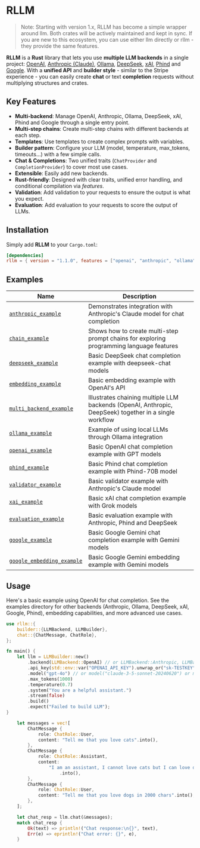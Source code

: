 # RLLM

> Note: Starting with version 1.x, RLLM has become a simple wrapper around llm.
> Both crates will be actively maintained and kept in sync.
> If you are new to this ecosystem, you can use either llm directly or rllm - they provide the same features.

**RLLM** is a **Rust** library that lets you use **multiple LLM backends** in a single project: [OpenAI](https://openai.com), [Anthropic (Claude)](https://www.anthropic.com), [Ollama](https://github.com/ollama/ollama), [DeepSeek](https://www.deepseek.com), [xAI](https://x.ai), [Phind](https://www.phind.com) and [Google](https://cloud.google.com/gemini).
With a **unified API** and **builder style** - similar to the Stripe experience - you can easily create **chat** or text **completion** requests without multiplying structures and crates.

## Key Features

- **Multi-backend**: Manage OpenAI, Anthropic, Ollama, DeepSeek, xAI, Phind and Google through a single entry point.
- **Multi-step chains**: Create multi-step chains with different backends at each step.
- **Templates**: Use templates to create complex prompts with variables.
- **Builder pattern**: Configure your LLM (model, temperature, max_tokens, timeouts...) with a few simple calls.
- **Chat & Completions**: Two unified traits (`ChatProvider` and `CompletionProvider`) to cover most use cases.
- **Extensible**: Easily add new backends.
- **Rust-friendly**: Designed with clear traits, unified error handling, and conditional compilation via *features*.
- **Validation**: Add validation to your requests to ensure the output is what you expect.
- **Evaluation**: Add evaluation to your requests to score the output of LLMs.

## Installation

Simply add **RLLM** to your `Cargo.toml`:

```toml
[dependencies]
rllm = { version = "1.1.0", features = ["openai", "anthropic", "ollama"] }
```

## Examples

| Name | Description |
|------|-------------|
| [`anthropic_example`](examples/anthropic_example.rs) | Demonstrates integration with Anthropic's Claude model for chat completion |
| [`chain_example`](examples/chain_example.rs) | Shows how to create multi-step prompt chains for exploring programming language features |
| [`deepseek_example`](examples/deepseek_example.rs) | Basic DeepSeek chat completion example with deepseek-chat models |
| [`embedding_example`](examples/embedding_example.rs) | Basic embedding example with OpenAI's API |
| [`multi_backend_example`](examples/multi_backend_example.rs) | Illustrates chaining multiple LLM backends (OpenAI, Anthropic, DeepSeek) together in a single workflow |
| [`ollama_example`](examples/ollama_example.rs) | Example of using local LLMs through Ollama integration |
| [`openai_example`](examples/openai_example.rs) | Basic OpenAI chat completion example with GPT models |
| [`phind_example`](examples/phind_example.rs) | Basic Phind chat completion example with Phind-70B model |
| [`validator_example`](examples/validator_example.rs) | Basic validator example with Anthropic's Claude model |
| [`xai_example`](examples/xai_example.rs) | Basic xAI chat completion example with Grok models |
| [`evaluation_example`](examples/evaluation_example.rs) | Basic evaluation example with Anthropic, Phind and DeepSeek |
| [`google_example`](examples/google_example.rs) | Basic Google Gemini chat completion example with Gemini models |
| [`google_embedding_example`](examples/google_embedding_example.rs) | Basic Google Gemini embedding example with Gemini models |

## Usage
Here's a basic example using OpenAI for chat completion. See the examples directory for other backends (Anthropic, Ollama, DeepSeek, xAI, Google, Phind), embedding capabilities, and more advanced use cases.

```rust
use rllm::{
    builder::{LLMBackend, LLMBuilder},
    chat::{ChatMessage, ChatRole},
};

fn main() {
    let llm = LLMBuilder::new()
        .backend(LLMBackend::OpenAI) // or LLMBackend::Anthropic, LLMBackend::Ollama, LLMBackend::DeepSeek, LLMBackend::XAI, LLMBackend::Phind ...
        .api_key(std::env::var("OPENAI_API_KEY").unwrap_or("sk-TESTKEY".into()))
        .model("gpt-4o") // or model("claude-3-5-sonnet-20240620") or model("grok-2-latest") or model("deepseek-chat") or model("llama3.1") or model("Phind-70B") ...
        .max_tokens(1000)
        .temperature(0.7)
        .system("You are a helpful assistant.")
        .stream(false)
        .build()
        .expect("Failed to build LLM");
}

    let messages = vec![
        ChatMessage {
            role: ChatRole::User,
            content: "Tell me that you love cats".into(),
        },
        ChatMessage {
            role: ChatRole::Assistant,
            content:
                "I am an assistant, I cannot love cats but I can love dogs"
                    .into(),
        },
        ChatMessage {
            role: ChatRole::User,
            content: "Tell me that you love dogs in 2000 chars".into(),
        },
    ];

    let chat_resp = llm.chat(&messages);
    match chat_resp {
        Ok(text) => println!("Chat response:\n{}", text),
        Err(e) => eprintln!("Chat error: {}", e),
    }
```
